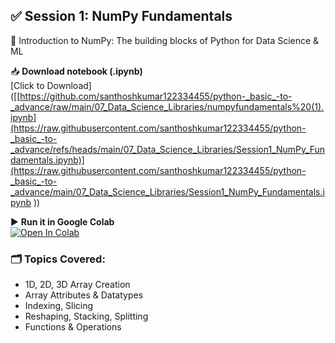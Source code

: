 ## ✅ Session 1: NumPy Fundamentals

📘 Introduction to NumPy: The building blocks of Python for Data Science & ML

📥 **Download notebook (.ipynb)**  
[Click to Download]([[https://github.com/santhoshkumar122334455/python-_basic_-to-_advance/raw/main/07_Data_Science_Libraries/numpyfundamentals%20(1).ipynb](https://raw.githubusercontent.com/santhoshkumar122334455/python-_basic_-to-_advance/refs/heads/main/07_Data_Science_Libraries/Session1_NumPy_Fundamentals.ipynb)](https://raw.githubusercontent.com/santhoshkumar122334455/python-_basic_-to-_advance/main/07_Data_Science_Libraries/Session1_NumPy_Fundamentals.ipynb
))

▶️ **Run it in Google Colab**  
[![Open In Colab](https://colab.research.google.com/assets/colab-badge.svg)](https://colab.research.google.com/github/santhoshkumar122334455/python-_basic_-to-_advance/blob/main/07_Data_Science_Libraries/numpyfundamentals%20(1).ipynb)

### 🗂️ Topics Covered:
- 1D, 2D, 3D Array Creation
- Array Attributes & Datatypes
- Indexing, Slicing
- Reshaping, Stacking, Splitting
- Functions & Operations
